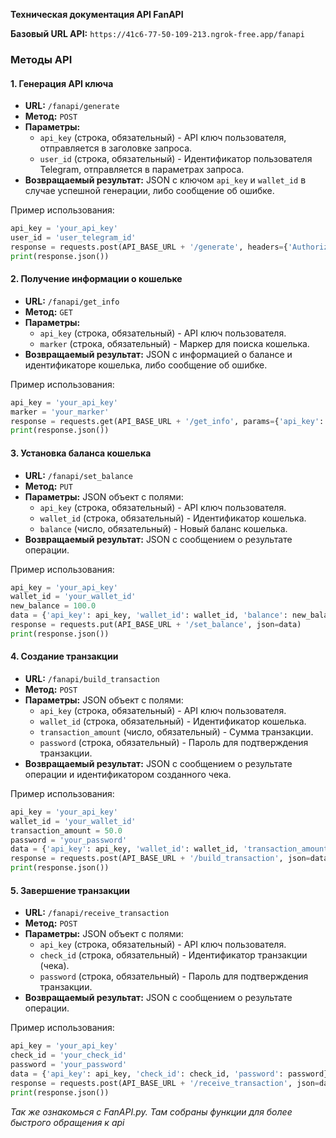 **Техническая документация API FanAPI**

**Базовый URL API:** `https://41c6-77-50-109-213.ngrok-free.app/fanapi`

### Методы API

#### 1. **Генерация API ключа**

- **URL:** `/fanapi/generate`
- **Метод:** `POST`
- **Параметры:**
  - `api_key` (строка, обязательный) - API ключ пользователя, отправляется в заголовке запроса.
  - `user_id` (строка, обязательный) - Идентификатор пользователя Telegram, отправляется в параметрах запроса.
- **Возвращаемый результат:** JSON с ключом `api_key` и `wallet_id` в случае успешной генерации, либо сообщение об ошибке.

Пример использования:

```python
api_key = 'your_api_key'
user_id = 'user_telegram_id'
response = requests.post(API_BASE_URL + '/generate', headers={'Authorization': api_key}, params={'user_id': user_id})
print(response.json())
```

#### 2. **Получение информации о кошельке**

- **URL:** `/fanapi/get_info`
- **Метод:** `GET`
- **Параметры:**
  - `api_key` (строка, обязательный) - API ключ пользователя.
  - `marker` (строка, обязательный) - Маркер для поиска кошелька.
- **Возвращаемый результат:** JSON с информацией о балансе и идентификаторе кошелька, либо сообщение об ошибке.

Пример использования:

```python
api_key = 'your_api_key'
marker = 'your_marker'
response = requests.get(API_BASE_URL + '/get_info', params={'api_key': api_key, 'marker': marker})
print(response.json())
```

#### 3. **Установка баланса кошелька**

- **URL:** `/fanapi/set_balance`
- **Метод:** `PUT`
- **Параметры:** JSON объект с полями:
  - `api_key` (строка, обязательный) - API ключ пользователя.
  - `wallet_id` (строка, обязательный) - Идентификатор кошелька.
  - `balance` (число, обязательный) - Новый баланс кошелька.
- **Возвращаемый результат:** JSON с сообщением о результате операции.

Пример использования:

```python
api_key = 'your_api_key'
wallet_id = 'your_wallet_id'
new_balance = 100.0
data = {'api_key': api_key, 'wallet_id': wallet_id, 'balance': new_balance}
response = requests.put(API_BASE_URL + '/set_balance', json=data)
print(response.json())
```

#### 4. **Создание транзакции**

- **URL:** `/fanapi/build_transaction`
- **Метод:** `POST`
- **Параметры:** JSON объект с полями:
  - `api_key` (строка, обязательный) - API ключ пользователя.
  - `wallet_id` (строка, обязательный) - Идентификатор кошелька.
  - `transaction_amount` (число, обязательный) - Сумма транзакции.
  - `password` (строка, обязательный) - Пароль для подтверждения транзакции.
- **Возвращаемый результат:** JSON с сообщением о результате операции и идентификатором созданного чека.

Пример использования:

```python
api_key = 'your_api_key'
wallet_id = 'your_wallet_id'
transaction_amount = 50.0
password = 'your_password'
data = {'api_key': api_key, 'wallet_id': wallet_id, 'transaction_amount': transaction_amount, 'password': password}
response = requests.post(API_BASE_URL + '/build_transaction', json=data)
print(response.json())
```

#### 5. **Завершение транзакции**

- **URL:** `/fanapi/receive_transaction`
- **Метод:** `POST`
- **Параметры:** JSON объект с полями:
  - `api_key` (строка, обязательный) - API ключ пользователя.
  - `check_id` (строка, обязательный) - Идентификатор транзакции (чека).
  - `password` (строка, обязательный) - Пароль для подтверждения транзакции.
- **Возвращаемый результат:** JSON с сообщением о результате операции.

Пример использования:

```python
api_key = 'your_api_key'
check_id = 'your_check_id'
password = 'your_password'
data = {'api_key': api_key, 'check_id': check_id, 'password': password}
response = requests.post(API_BASE_URL + '/receive_transaction', json=data)
print(response.json())
```

*Так же ознакомься с FanAPI.py. Там собраны функции для более быстрого обращения к api*
